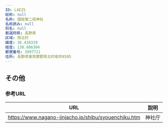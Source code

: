 ```yaml
---
ID: L4EZS
総称: null
名称: 國經營二柱神社
名称読み: null
別名: null
都道府県: 長野県
区域: 筑北村
緯度: 36.438339
経度: 138.086304
郵便番号: 3997711
住所: 長野県東筑摩郡筑北村坂井8585
---
```


## その他

### 参考URL

| URL                                                  | 説明   |
| ---------------------------------------------------- | ------ |
| https://www.nagano-jinjacho.jp/shibu/syouenchiku.htm | 神社庁 |
